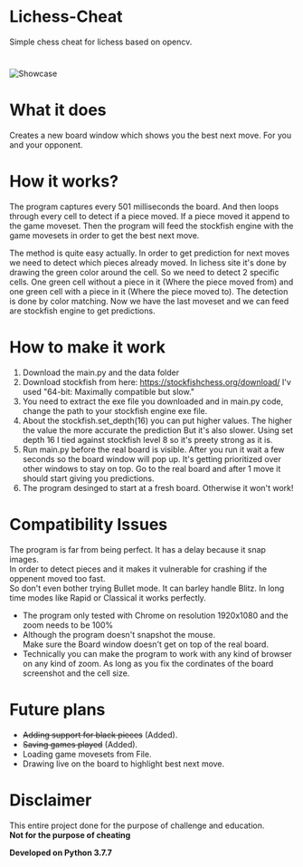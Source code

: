 # Lichess-Cheat
Simple chess cheat for lichess based on opencv.
#
![Showcase](https://raw.githubusercontent.com/ofeksadlo/lichess-cheat/master/showcase.gif)

# What it does
Creates a new board window which shows you the best next move. For
you and your opponent.

# How it works?
The program captures every 501 milliseconds the board. And then loops through every cell
to detect if a piece moved. If a piece moved it append to the game moveset. Then the program
will feed the stockfish engine with the game movesets in order to get the best next move.

The method is quite easy actually. In order to get prediction for next moves we need to detect which pieces already moved.
In lichess site it's done by drawing the green color around the cell. So we need to detect 2 specific cells.
One green cell without a piece in it (Where the piece moved from) and one green cell with a piece in it (Where the piece moved to).
The detection is done by color matching.
Now we have the last moveset and we can feed are stockfish engine to get predictions.

# How to make it work
1) Download the main.py and the data folder
2) Download stockfish from here: https://stockfishchess.org/download/ I'v used "64-bit: Maximally compatible but slow."
3) You need to extract the exe file you downloaded and in main.py code, change the path to your stockfish engine exe file.
4) About the stockfish.set_depth(16) you can put higher values. The higher the value the more accurate the prediction
   But it's also slower. Using set depth 16 I tied against stockfish level 8 so it's preety strong as it is.
5) Run main.py before the real board is visible. After you run it wait a few seconds so the board window will pop up.
   It's getting prioritized over other windows to stay on top.
   Go to the real board and after 1 move it should start giving you predictions.
6) The program desinged to start at a fresh board. Otherwise it won't work!

# Compatibility Issues
The program is far from being perfect. It has a delay because it snap images.</br>
In order to detect pieces and it makes it vulnerable for crashing if the oppenent moved too fast.</br>
So don't even bother trying Bullet mode. It can barley handle Blitz. In long time modes like Rapid or Classical it works perfectly.
* The program only tested with Chrome on resolution 1920x1080 and the zoom needs to be 100%
* Although the program doesn't snapshot the mouse.</br> Make sure the Board window doesn't get on top of the real board.
* Technically you can make the program to work with any kind of browser on any kind of zoom.
  As long as you fix the cordinates of the board screenshot and the cell size.

# Future plans
* ~~Adding support for black pieces~~ (Added).
* ~~Saving games played~~ (Added).
* Loading game movesets from File.
* Drawing live on the board to highlight best next move.

# Disclaimer 
This entire project done for the purpose of challenge and education.<br>
<b>Not for the purpose of cheating<b>

**Developed on Python 3.7.7**
